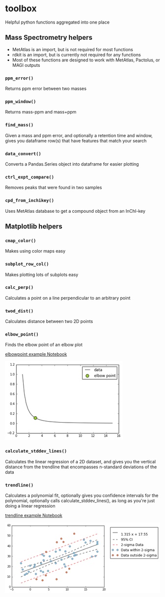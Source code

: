 # toolbox
Helpful python functions aggregated into one place

## Mass Spectrometry helpers
* MetAtlas is an import, but is not required for most functions
* rdkit is an import, but is currently not required for any functions
* Most of these functions are designed to work with MetAtlas, Pactolus, or MAGI outputs

### `ppm_error()`
Returns ppm error between two masses

### `ppm_window()`
Returns mass-ppm and mass+ppm

### `find_mass()`
Given a mass and ppm error, and optionally a retention time and window, gives you dataframe row(s) that have features that match your search

### `data_convert()`
Converts a Pandas.Series object into dataframe for easier plotting

### `ctrl_expt_compare()`
Removes peaks that were found in two samples

### `cpd_from_inchikey()`
Uses MetAtlas database to get a compound object from an InChI-key

## Matplotlib helpers
### `cmap_color()`
Makes using color maps easy

### `subplot_row_col()`
Makes plotting lots of subplots easy

### `calc_perp()`
Calculates a point on a line perpendicular to an arbitrary point

### `twod_dist()`
Calculates distance between two 2D points

### `elbow_point()`
Finds the elbow point of an elbow plot

[elbowpoint example Notebook](https://github.com/oerbilgin/toolbox/blob/master/example_notebooks/elbowfinder.ipynb)

![elbowpoint example](https://github.com/oerbilgin/toolbox/blob/master/images/elbow.png)

### `calculate_stddev_lines()`
Calculates the linear regression of a 2D dataset, and gives you the vertical distance from the trendline that encompasses n-standard deviations of the data

### `trendline()`
Calculates a polynomial fit, optionally gives you confidence intervals for the polynomial, optionally calls calculate_stddev_lines(), as long as you're just doing a linear regression

[trendline example Notebook](https://github.com/oerbilgin/toolbox/blob/master/example_notebooks/linear_regression.ipynb)

![trendline example](https://github.com/oerbilgin/toolbox/blob/master/images/linreg.png)


